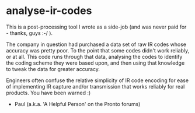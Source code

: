 analyse-ir-codes
================

This is a post-processing tool I wrote as a side-job (and was never paid for - thanks, guys :-/ ).

The company in question had purchased a data set of raw IR codes whose accuracy was pretty poor.
To the point that some codes didn't work reliably, or at all. This code runs through that data,
analysing the codes to identify the coding scheme they were based upon, and then using that
knowledge to tweak the data for greater accuracy.

Engineers often confuse the relative simplicity of IR code encoding for ease of implementing
IR capture and/or transmission that works reliably for real products. You have been warned :)

- Paul
(a.k.a. 'A Helpful Person' on the Pronto forums)
